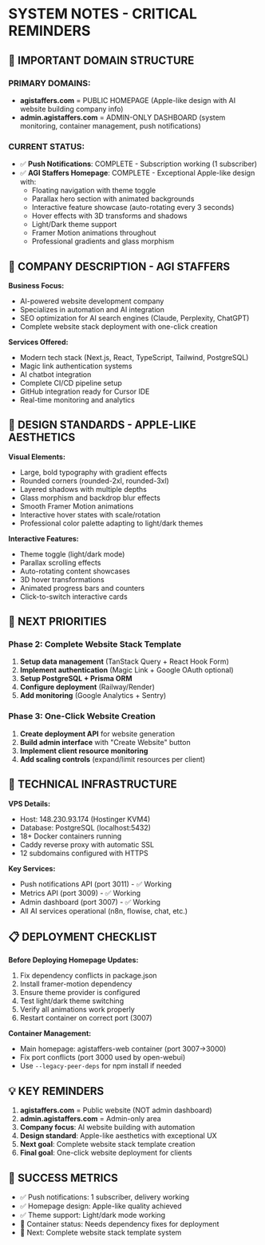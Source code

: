 # SYSTEM NOTES - CRITICAL REMINDERS

## 🎯 **IMPORTANT DOMAIN STRUCTURE**

### **PRIMARY DOMAINS:**
- **agistaffers.com** = PUBLIC HOMEPAGE (Apple-like design with AI website building company info)
- **admin.agistaffers.com** = ADMIN-ONLY DASHBOARD (system monitoring, container management, push notifications)

### **CURRENT STATUS:**
- ✅ **Push Notifications**: COMPLETE - Subscription working (1 subscriber)
- ✅ **AGI Staffers Homepage**: COMPLETE - Exceptional Apple-like design with:
  - Floating navigation with theme toggle
  - Parallax hero section with animated backgrounds  
  - Interactive feature showcase (auto-rotating every 3 seconds)
  - Hover effects with 3D transforms and shadows
  - Light/Dark theme support
  - Framer Motion animations throughout
  - Professional gradients and glass morphism

## 🏢 **COMPANY DESCRIPTION - AGI STAFFERS**

**Business Focus:**
- AI-powered website development company
- Specializes in automation and AI integration
- SEO optimization for AI search engines (Claude, Perplexity, ChatGPT)
- Complete website stack deployment with one-click creation

**Services Offered:**
- Modern tech stack (Next.js, React, TypeScript, Tailwind, PostgreSQL)
- Magic link authentication systems
- AI chatbot integration
- Complete CI/CD pipeline setup
- GitHub integration ready for Cursor IDE
- Real-time monitoring and analytics

## 🎨 **DESIGN STANDARDS - APPLE-LIKE AESTHETICS**

**Visual Elements:**
- Large, bold typography with gradient effects
- Rounded corners (rounded-2xl, rounded-3xl)
- Layered shadows with multiple depths
- Glass morphism and backdrop blur effects
- Smooth Framer Motion animations
- Interactive hover states with scale/rotation
- Professional color palette adapting to light/dark themes

**Interactive Features:**
- Theme toggle (light/dark mode)
- Parallax scrolling effects
- Auto-rotating content showcases
- 3D hover transformations
- Animated progress bars and counters
- Click-to-switch interactive cards

## 🚀 **NEXT PRIORITIES**

### **Phase 2: Complete Website Stack Template**
1. **Setup data management** (TanStack Query + React Hook Form)
2. **Implement authentication** (Magic Link + Google OAuth optional)  
3. **Setup PostgreSQL + Prisma ORM**
4. **Configure deployment** (Railway/Render)
5. **Add monitoring** (Google Analytics + Sentry)

### **Phase 3: One-Click Website Creation**
1. **Create deployment API** for website generation
2. **Build admin interface** with "Create Website" button  
3. **Implement client resource monitoring**
4. **Add scaling controls** (expand/limit resources per client)

## 🔧 **TECHNICAL INFRASTRUCTURE**

**VPS Details:**
- Host: 148.230.93.174 (Hostinger KVM4)
- Database: PostgreSQL (localhost:5432) 
- 18+ Docker containers running
- Caddy reverse proxy with automatic SSL
- 12 subdomains configured with HTTPS

**Key Services:**
- Push notifications API (port 3011) - ✅ Working
- Metrics API (port 3009) - ✅ Working  
- Admin dashboard (port 3007) - ✅ Working
- All AI services operational (n8n, flowise, chat, etc.)

## 📋 **DEPLOYMENT CHECKLIST**

**Before Deploying Homepage Updates:**
1. Fix dependency conflicts in package.json
2. Install framer-motion dependency  
3. Ensure theme provider is configured
4. Test light/dark theme switching
5. Verify all animations work properly
6. Restart container on correct port (3007)

**Container Management:**
- Main homepage: agistaffers-web container (port 3007→3000)
- Fix port conflicts (port 3000 used by open-webui)
- Use `--legacy-peer-deps` for npm install if needed

## 💡 **KEY REMINDERS**

1. **agistaffers.com** = Public website (NOT admin dashboard)
2. **admin.agistaffers.com** = Admin-only area  
3. **Company focus**: AI website building with automation
4. **Design standard**: Apple-like aesthetics with exceptional UX
5. **Next goal**: Complete website stack template creation
6. **Final goal**: One-click website deployment for clients

## 🎯 **SUCCESS METRICS**

- ✅ Push notifications: 1 subscriber, delivery working
- ✅ Homepage design: Apple-like quality achieved
- ✅ Theme support: Light/dark mode working
- 🔄 Container status: Needs dependency fixes for deployment
- 🔄 Next: Complete website stack template system